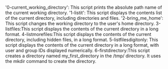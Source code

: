 '0-current_working_directory': This script prints the absolute path name of the current working directory.
'1-listit': This script displays the contents list of the current directory, including directories and files.
'2-bring_me_home': This script changes the working directory to the user's home directory.
3-listfiles:This script displays the contents of the current directory in a long format.
 4-listmorefiles:This script displays the contents of the current directory, including hidden files, in a long format.
5-listfilesdigitonly: This script displays the contents of the current directory in a long format, with user and group IDs displayed numerically. 
 6-firstdirectory:This script creates a directory named my_first_directory in the /tmp/ directory. It uses the mkdir command to create the directory.
